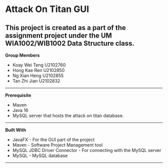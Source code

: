 # Attack On Titan GUI
This project is created as a part of the assignment project under
the UM WIA1002/WIB1002 Data Structure class.
---

**Group Members**
- Koay Wei Teng U2102760
- Hong Kae Ren U2102850
- Ng Xian Heng U2102855
- Tan Zhi Jian U2102832
---

**Prerequisite**
- Maven
- Java 16
- MySQL server that hosts the attack on titan database.
---

**Built With**
- JavaFX - For the GUI part of the project
- Maven - Software Project Management tool
- MySQL JDBC Driver Connector - For connecting with the MySQL
  server
- MySQL - MySQL database
---





